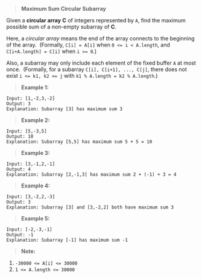 >**Maximum Sum Circular Subarray**

Given a **circular array** **C** of integers represented by `A`, find the maximum possible sum of a non-empty subarray of **C**.

Here, a _circular array_ means the end of the array connects to the beginning of the array.  (Formally, `C[i] = A[i]` when `0 <= i < A.length`, and `C[i+A.length] = C[i]` when `i >= 0`.)

Also, a subarray may only include each element of the fixed buffer `A` at most once.  (Formally, for a subarray `C[i], C[i+1], ..., C[j]`, there does not exist `i <= k1, k2 <= j` with `k1 % A.length = k2 % A.length`.)

>**Example 1:**

```
Input: [1,-2,3,-2]
Output: 3
Explanation: Subarray [3] has maximum sum 3
```

>**Example 2:**

```
Input: [5,-3,5]
Output: 10
Explanation: Subarray [5,5] has maximum sum 5 + 5 = 10
```

>**Example 3:**

```
Input: [3,-1,2,-1]
Output: 4
Explanation: Subarray [2,-1,3] has maximum sum 2 + (-1) + 3 = 4
```

>**Example 4:**

```
Input: [3,-2,2,-3]
Output: 3
Explanation: Subarray [3] and [3,-2,2] both have maximum sum 3
```

>**Example 5:**

```
Input: [-2,-3,-1]
Output: -1
Explanation: Subarray [-1] has maximum sum -1
```

>**Note:**

1.  `-30000 <= A[i] <= 30000`
2.  `1 <= A.length <= 30000`
